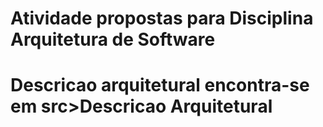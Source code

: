 # Atividade propostas para Disciplina Arquitetura de Software
# Descricao arquitetural encontra-se em src>Descricao Arquitetural

